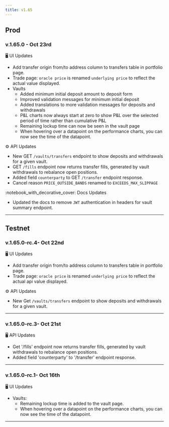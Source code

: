 ```yaml
---
title: v1.65
---
```


## Prod

### v.1.65.0 - Oct 23rd

🖥️  UI Updates

* Add transfer origin from/to address column to transfers table in portfolio page.
* Trade page: `oracle price` is renamed `underlying price` to reflect the actual value displayed.
* Vaults
  * Added minimum initial deposit amount to deposit form
  * Improved validation messages for minimum initial deposit
  * Added translations to more validation messages for deposits and withdrawals
  * P\&L charts now always start at zero to show P\&L over the selected period of time rather than cumulative P\&L
  * Remaining lockup time can now be seen in the vault page
  * When hovering over a datapoint on the performance charts, you can now see the time of the datapoint.

⚙️ API Updates

* New GET `/vaults/transfers` endpoint to show deposits and withdrawals for a given vault.
* GET `/fills` endpoint now returns transfer fills, generated by vault withdrawals to rebalance open positions.
* Added field  `counterparty` to  GET `/transfer` endpoint response.
* Cancel reason `PRICE_OUTSIDE_BANDS`  renamed to `EXCEEDS_MAX_SLIPPAGE`

:notebook\_with\_decorative\_cover: Docs Updates

* Updated the docs to remove `JWT` authentication in headers for vault summary endpoint.

***

## Testnet

### v.1.65.0-rc.4- Oct 22nd

🖥️ UI Updates

* Add transfer origin from/to address column to transfers table in portfolio page.
* Trade page: `oracle price` is renamed `underlying price` to reflect the actual api value displayed.

⚙️ API Updates

* New Get `/vaults/transfers` endpoint to show deposits and withdrawals for a given vault.

***

### v.1.65.0-rc.3- Oct 21st

🖥️ API Updates

* Get '/fills' endpoint now returns transfer fills, generated by vault withdrawals to rebalance open positions.
* Added field 'counterparty' to '/transfer' endpoint response.

***

### v.1.65.0-rc.1- Oct 16th

🖥️ UI Updates

* Vaults:&#x20;
  * Remaining lockup time is added to the vault page.
  * When hovering over a datapoint on the performance charts, you can now see the time of the datapoint.

***



